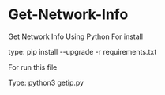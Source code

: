 # Get-Network-Info
Get Network Info Using Python
 For install 
 
 type: pip install --upgrade -r requirements.txt
 
  For run this file 
  
  Type: python3  getip.py
 

